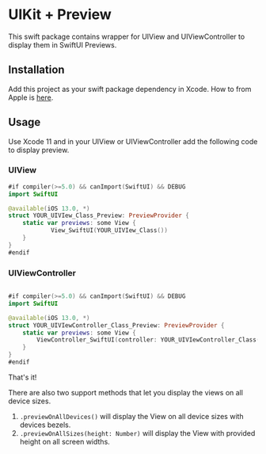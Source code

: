 # UIKit + Preview

This swift package contains wrapper for UIView and UIViewController to display them in SwiftUI Previews.

## Installation

Add this project as your swift package dependency in Xcode. How to from Apple is [here](https://developer.apple.com/documentation/xcode/adding_package_dependencies_to_your_app).

## Usage

Use Xcode 11 and in your UIView or UIViewController add the following code to display preview.

### UIView

```swift
#if compiler(>=5.0) && canImport(SwiftUI) && DEBUG
import SwiftUI

@available(iOS 13.0, *)
struct YOUR_UIVIew_Class_Preview: PreviewProvider {
    static var previews: some View {
            View_SwiftUI(YOUR_UIVIew_Class())
    }
}
#endif
```


### UIViewController

```swift

#if compiler(>=5.0) && canImport(SwiftUI) && DEBUG
import SwiftUI

@available(iOS 13.0, *)
struct YOUR_UIVIewController_Class_Preview: PreviewProvider {
    static var previews: some View {
        ViewController_SwiftUI(controller: YOUR_UIVIewController_Class()
    }
}
#endif
```

That's it!

There are also two support methods that let you display the views on all device sizes.

1. `.previewOnAllDevices()` will display the View on all device sizes with devices bezels.
2. `.previewOnAllSizes(height: Number)` will display the View with provided height on all screen widths.
